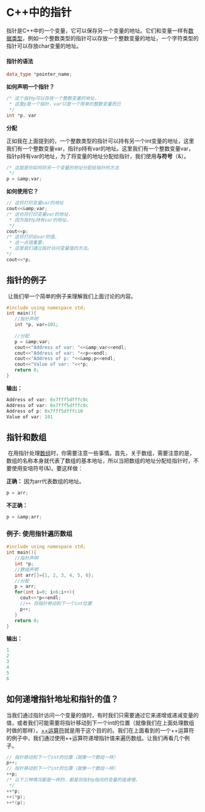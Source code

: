 # C++中的指针
​	指针是C++中的一个变量，它可以保存另一个变量的地址。它们和变量一样有[数据类型](/contents/C++中的数据类型.html)，例如一个整数类型的指针可以存放一个整数变量的地址，一个字符类型的指针可以存放char变量的地址。


#### 指针的语法
```cpp
data_type *pointer_name;
```
  **如何声明一个指针？**


```cpp
/* 这个指针p可以存放一个整数变量的地址，
 * 这里p是一个指针，var只是一个简单的整数变量而已
 */
int *p, var
```
**分配** 

​	正如我在上面提到的，一个整数类型的指针可以持有另一个int变量的地址，这里我们有一个整数变量var，指针p持有var的地址。这里我们有一个整数变量var，指针p持有var的地址，为了将变量的地址分配给指针，我们使用**与符号**（&）。


```cpp
/* 这就是你如何将另一个变量的地址分配给指针的方法
 */
p = &amp;var;
```
  **如何使用它？**


```cpp
// 这将打印变量var的地址
cout<<&amp;var;    
/* 这也将打印变量var的地址，
 * 因为指针p持有var的地址。
 */
cout<<p;    
/* 这将打印出var的值，
 * 这一点很重要，
 * 这是我们通过指针访问变量值的方法。
*/
cout<<*p; 
```
## 指针的例子
​	让我们举一个简单的例子来理解我们上面讨论的内容。


```cpp
#include using namespace std;
int main(){
   //指针声明
   int *p, var=101;
 
   //分配
   p = &amp;var;
   cout<<"Address of var: "<<&amp;var<<endl;
   cout<<"Address of var: "<<p<<endl;
   cout<<"Address of p: "<<&amp;p<<endl;
   cout<<"Value of var: "<<*p;
   return 0;
}
```
  **输出：**


```cpp
Address of var: 0x7fff5dfffc0c
Address of var: 0x7fff5dfffc0c
Address of p: 0x7fff5dfffc10
Value of var: 101
```
## 指针和数组
​	在用指针处理[数组](/contents/C++中的数组)时，你需要注意一些事情。首先，关于数组，需要注意的是，数组的名称本身就代表了数组的基本地址，所以当把数组的地址分配给指针时，不要使用安培符号(&)。要这样做：

**正确：** 因为arr代表数组的地址。


```cpp
p = arr;
```
 **不正确：**


```cpp
p = &amp;arr;
```
### 例子: 使用指针遍历数组
```cpp
#include using namespace std;
int main(){
   //指针声明
   int *p;
   //数组声明
   int arr[]={1, 2, 3, 4, 5, 6};
   //分配
   p = arr;
   for(int i=0; i<6;i++){
     cout<<*p<<endl;
     //++ 将指针移动到下一个int位置
     p++;
   }
   return 0;
}
```
  **输出：**


```cpp
1
2
3
4
5
6
```
## 如何递增指针地址和指针的值？
​	当我们通过指针访问一个变量的值时，有时我们只需要通过它来递增或递减变量的值，或者我们可能需要将指针移动到下一个int的位置（就像我们在上面处理数组时做的那样）。[++运算符](https://beginnersbook.com/2017/08/cpp-operators/)就是用于这个目的的。我们在上面看到的一个++运算符的例子中，我们通过使用++运算符递增指针值来遍历数组。让我们再看几个例子。


```cpp
// 指针移动到下一个int的位置（就像一个数组一样）
p++; 
// 指针移动到下一个int的位置（就像一个数组一样）
++p;   
/* 以下三种情况都是一样的，都是将指针p指向的变量的值递增。
 */
++*p;   
++(*p); 
++*(p); 
```
